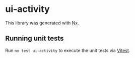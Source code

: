 # ui-activity

This library was generated with [Nx](https://nx.dev).

## Running unit tests

Run `nx test ui-activity` to execute the unit tests via [Vitest](https://vitest.dev/).
